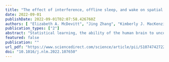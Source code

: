 ```yaml
---
title: "The effect of interference, offline sleep, and wake on spatial statistical learning"
date: 2022-09-01
publishDate: 2022-09-01T02:07:58.426760Z
authors: [ "Elizabeth A. McDevitt", "Jing Zhang", "Kimberly J. MacKenzie", "Jozsef Fiser", "Sara C. Mednick"]
publication_types: ["2"]
abstract: "Statistical learning, the ability of the human brain to uncover patterns organized according to probabilistic relationships between elements and events of the environment, is a powerful learning mechanism underlying many cognitive processes. Here we examined how memory for statistical learning of probabilistic spatial configurations is impacted by interference at the time of initial exposure and varying degrees of wakefulness and sleep during subsequent offline processing. We manipulated levels of interference at learning by varying the time between exposures of different spatial configurations. During the subsequent offline period, participants either remained awake (active wake or quiet wake) or took a nap comprised of either non-rapid eye movement (NREM) sleep only or NREM and rapid eye movement (REM) sleep. Recognition of the trained spatial configurations, as well as a novel configuration exposed after the offline period, was tested approximately 6–7 h after initial exposure. We found that the sleep conditions did not provide any additional memory benefit compared to wakefulness for spatial statistical learning with low interference. For high interference, we found some evidence that memory may be impaired following quiet wake and NREM sleep only, but not active wake or combined NREM and REM sleep. These results indicate that learning conditions may interact with offline brain states to influence the long-term retention of spatial statistical learning."
featured: false
publication: ""
url_pdf: "https://www.sciencedirect.com/science/article/pii/S1074742722000740"
doi: "10.1016/j.nlm.2022.107650"
---
```


